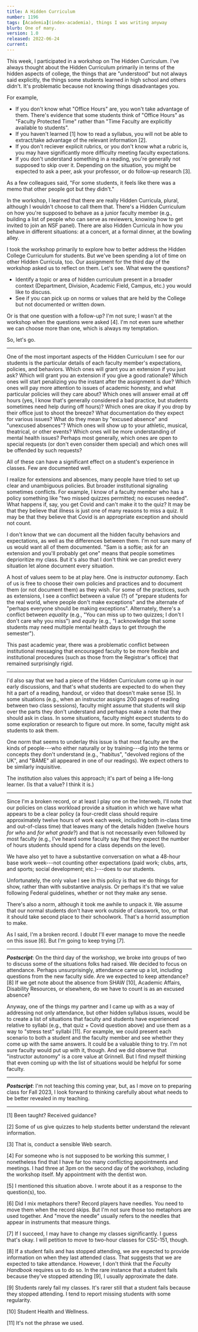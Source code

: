 ```yaml
---
title: A Hidden Curriculum
number: 1196
tags: [Academia](index-academia), things I was writing anyway
blurb: One of many.
version: 1.0
released: 2022-06-24
current:
---
```

This week, I participated in a workshop on The Hidden Curriculum.
I've always thought about the Hidden Curriculum primarily in terms
of the hidden aspects of college, the things that are "understood"
but not always said explicitly, the things some students learned
in high school and others didn't.  It's problematic because not
knowing things disadvantages you.

For example,

* If you don't know what "Office Hours" are, you won't take advantage
  of them.  There's evidence that some students think of "Office Hours"
  as "Faculty Protected Time" rather than "Time Faculty are explicitly
  available to students".
* If you haven't learned [1] how to read a syllabus, you will not be able
  to extract/take advantage of the relevant information [2].
* If you don't reciever explicit rubrics, or you don't know what a
  rubric is, you may have significantly more difficulty meeting
  faculty expectations.
* If you don't understand something in a reading, you're generally not 
  supposed to skip over it.  Depending on the situation, you might
  be expected to ask a peer, ask your professor, or do follow-up
  research [3].

As a few colleagues said, "For some students, it feels like there was a
memo that other people got but they didn't."

In the workshop, I learned that there are really Hidden Curricula,
plural, although I wouldn't choose to call them that.  There's a
Hidden Curriculum on how you're supposed to behave as a junior
faculty member (e.g., building a list of people who can serve as
reviewers, knowing how to get invited to join an NSF panel).  There
are also Hidden Curricula in how you behave in different situations:
at a concert, at a formal dinner, at the bowling alley.

I took the workshop primarily to explore how to better address the
Hidden College Curriculum for students.  But we've been spending a
lot of time on other Hidden Curricula, too.  Our assignment for the
third day of the workshop asked us to reflect on them.  Let's see.
What were the questions?

* Identify a topic or area of hidden curriculum present in a broader context (Department, Division, Academic Field, Campus, etc.) you would like to discuss.
* See if you can pick up on norms or values that are held by the College but not documented or written down.

Or is that one question with a follow-up?  I'm not sure; I wasn't at the
workshop when the questions were asked [4].  I'm not even sure whether
we can choose more than one, which is always my temptation.  

So, let's go.

---

One of the most important aspects of the Hidden Curriculum I see
for our students is the particular details of each faculty member's
expectations, policies, and behaviors.  Which ones will grant you
an extension if you just ask?  Which will grant you an extension
if you give a good rationale?  Which ones will start penalizing you
the instant after the assignment is due?  Which ones will pay more
attention to issues of academic honesty, and what particular policies
will they care about?  Which ones will answer email at off hours
(yes, I know that's generally considered a bad practice, but students
sometimes need help during off hours)?  Which ones are okay if you
drop by their office just to shoot the breeze?  What documentation
do they expect for various issues?  What do they mean by "excused
absence" and "unexcused absences"?  Which ones will show up to your
athletic, musical, theatrical, or other events?  Which ones will
be more understanding of mental health issues?  Perhaps most
generally, which ones are open to special requests (or don't even
consider them special) and which ones will be offended by such
requests?

All of these can have a significant effect on a student's experience
in classes.  Few are documented well.

I realize for extensions and absences, many people have tried to
set up clear and unambiguous policies.  But broader institutional
signaling sometimes conflicts.  For example, I know of a faculty
member who has a policy something like "two missed quizzes permitted;
no excuses needed".  What happens if, say, you get Covid and can't
make it to the quiz?  It may be that they believe that illness is
just one of many reasons to miss a quiz.  It may be that they believe
that Covid is an appropriate exception and should not count.

I don't know that we can document all the hidden faculty behaviors
and expectations, as well as the differences between them.  I'm not
sure many of us would want all of them documented.  "Sam is a softie;
ask for an extension and you'll probably get one" means that people
sometimes deprioritize my class.  But it's also that I don't think
we can predict every situation let alone document every situation.

A host of values seem to be at play here.  One is _instructor
autonomy_.  Each of us is free to choose their own policies and
practices and to document them (or not document them) as they wish.
For some of the practices, such as extensions, I see a conflict
between a value (?) of "prepare students for the real world, where
people don't make exceptions" and the alternate of "perhaps everyone
should be making exceptions".  Alternately, there's a conflict
between _equality_ (e.g., "You can miss up to two quizzes; I don't
I don't care why you miss") and _equity_ (e.g., "I acknowledge that
some students may need multiple mental health days to get through 
the semester").

This past academic year, there was a problematic conflict between
institutional messaging that encouraged faculty to be more flexible
and institutional procedures (such as those from the Registrar's
office) that remained surprisingly rigid.

---

I'd also say that we had a piece of the Hidden Curriculum come up
in our early discussions, and that's what students are expected to
do when they hit a part of a reading, handout, or video that doesn't
make sense [5].  In some situations (e.g., when an instructor assigns
200 pages of reading between two class sessions), faculty might
assume that students will skip over the parts they don't understand
and perhaps make a note that they should ask in class.  In some
situations, faculty might expect students to do some exploration
or research to figure out more.  In some, faculty might ask students
to ask them.

One norm that seems to underlay this issue is that most faculty are
the kinds of people---who either naturally or by training---dig
into the terms or concepts they don't understand (e.g., "habitus",
"devolved regions of the UK", and "BAME" all appeared in one of our
readings).  We expect others to be similarly inquisitive.

The institution also values this approach; it's part of being a
life-long learner.  (Is that a value?  I think it is.)

---

Since I'm a broken record, or at least I play one on the Interweb,
I'll note that our policies on class workload provide a situation
in which we have what appears to be a clear policy (a four-credit
class should require approximately twelve hours of work each week,
including both in-class time and out-of-class time) that leaves many
of the details hidden (twelve hours _for who_ and _for what grade_?)
and that is not necessarily even followed by most faculty (e.g., I've
heard some faculty say that they expect the number of hours students
should spend for a class depends on the level).

We have also yet to have a substantive conversation on what a 48-hour
base work week---not counting other expectations (paid work; clubs,
arts, and sports; social development; etc.)---does to our students.

Unfortunately, the only value I see in this policy is that we do
things for show, rather than with substantive analysis.  Or perhaps
it's that we value following Federal guidelines, whether or not they
make any sense.

There's also a norm, although it took me awhile to unpack it.  We
assume that our normal students don't have work outside of classwork,
too, or that it should take second place to their schoolwork.  That's
a horrid assumption to make.

As I said, I'm a broken record.  I doubt I'll ever manage to move 
the needle on this issue [6].  But I'm going to keep trying [7].

---

**_Postscript_**: On the third day of the workshop, we broke into
groups of two to discuss some of the situations folks had raised.
We decided to focus on attendance.  Perhaps unsurprisingly, attendance
came up a lot, including questions from the new faculty side.  Are
we expected to keep attendance? [8]  If we get note about the absence
from SHAW [10], Academic Affairs, Disability Resources, or elsewhere,
do we have to count is as an excused absence?

Anyway, one of the things my partner and I came up with as a way
of addressing not only attendance, but other hidden syllabus issues,
would be to create a list of situations that faculty and students
have experienced relative to syllabi (e.g., that quiz + Covid
question above) and use them as a way to "stress test" syllabi [11].
For example, we could present each scenario to both a student and
the faculty member and see whether they come up with the same
answers.  It could be a valuable thing to try.  I'm not sure
faculty would put up with it, though.  And we did observe that
"instructor autonomy" is a core value at Grinnell.  But I find
myself thinking that even coming up with the list of situations
would be helpful for some faculty.

---

**_Postscript_**: I'm not teaching this coming year, but, as I move
on to preparing class for Fall 2023, I look forward to thinking
carefully about what needs to be better revealed in my teaching.

---

[1] Been taught?  Received guidance?

[2] Some of us give quizzes to help students better understand the
relevant information.

[3] That is, conduct a sensible Web search.

[4] For someone who is not supposed to be working this summer, I
nonetheless find that I have far too many conflicting appointments
and meetings.  I had three at 3pm on the second day of the workshop,
including the workshop itself.  My appointment with the dentist
won.

[5] I mentioned this situation above.  I wrote about it as a response
to the question(s), too. 

[6] Did I mix metaphors there?  Record players have needles.  You need
to move them when the record skips.  But I'm not sure those too
metaphors are used together.  And "move the needle" usually refers
to the needles that appear in instruments that measure things.

[7] If I succeed, I may have to change my classes significantly.
I guess that's okay.  I will petition to move to two-hour classes
for CSC-151, though.

[8] If a student fails and has stopped attending, we are expected to
provide information on when they last attended class.  That suggests
that we are expected to take attendance.  However, I don't think that
the _Faculty Handbook_ requires us to do so.  In the rare instance
that a student fails because they've stopped attending [9], I usually
approximate the date.

[9] Students rarely fail my classes.  It's rarer still that a student
fails because they stopped attending.  I tend to report missing
students with some regularity.

[10] Student Health and Wellness.

[11] It's not the phrase we used.
